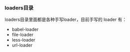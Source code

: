 ### loaders目录
loaders目录里面都是各种手写loader，目前手写的 loader 有：
- babel-loader
- file-loader
- less-loader
- url-loader
